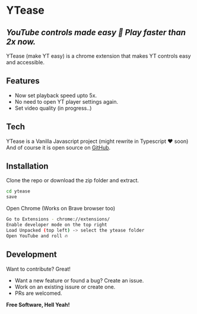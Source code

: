 # YTease
## _YouTube controls made easy 🚀 Play faster than 2x now._

YTease (make YT easy) is a chrome extension that makes YT controls easy and accessible.  

## Features

- Now set playback speed upto 5x.
- No need to open YT player settings again.
- Set video quality (in progress..)

## Tech

YTease is a Vanilla Javascript project (might rewrite in Typescript ❤️ soon)
And of course it is open source on [GitHub](https://github.com/rajenderK7/ytease).

## Installation
Clone the repo or download the zip folder and extract.


```sh
cd ytease
save
```

Open Chrome (Works on Brave browser too)

```sh
Go to Extensions - chrome://extensions/
Enable developer mode on the top right
Load Unpacked (top left) -> select the ytease folder
Open YouTube and roll 🔥
```

## Development

Want to contribute? Great!

- Want a new feature or found a bug? Create an issue.
- Work on an existing issure or create one.
- PRs are welcomed.

**Free Software, Hell Yeah!**
